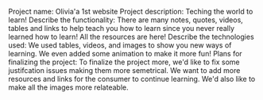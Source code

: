 Project name: Olivia'a 1st website
Project description: Teching the world to learn!
Describe the functionality: There are many notes, quotes, videos, tables and links to help teach you how to learn since you never really learned how to learn! All the resources are here!
Describe the technologies used:  We used tables, videos, and images to show you new ways of learning. We even added some animation to make it more fun!
Plans for finalizing the project: To finalize the project more, we'd like to fix some justifcation issues making them more semetrical. We want to add more resources and links for the consumer to continue learning. We'd also like to make all the images more relateable. 

